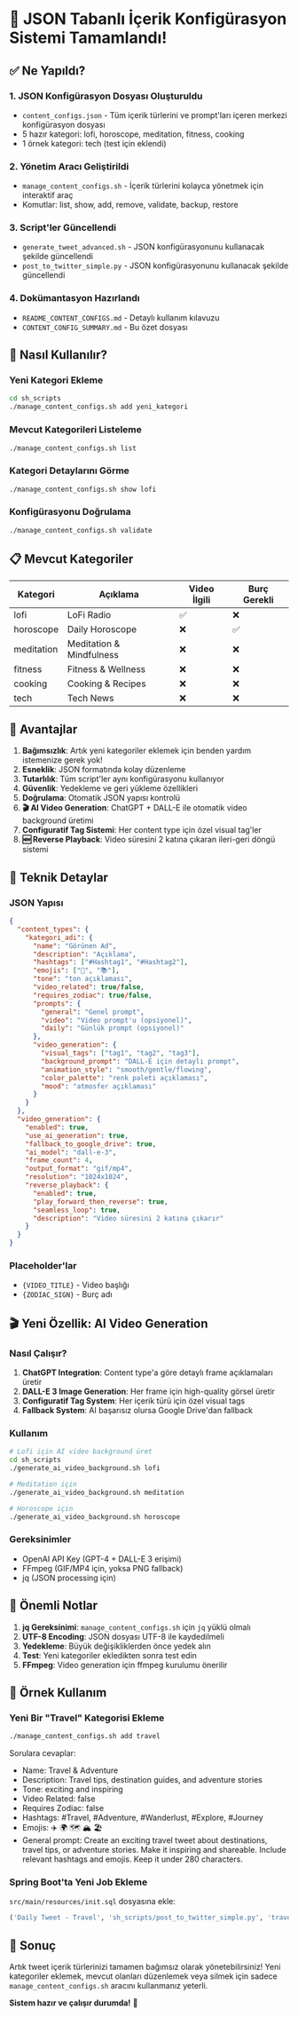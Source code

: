 # 🎉 JSON Tabanlı İçerik Konfigürasyon Sistemi Tamamlandı!

## ✅ Ne Yapıldı?

### 1. JSON Konfigürasyon Dosyası Oluşturuldu
- `content_configs.json` - Tüm içerik türlerini ve prompt'ları içeren merkezi konfigürasyon dosyası
- 5 hazır kategori: lofi, horoscope, meditation, fitness, cooking
- 1 örnek kategori: tech (test için eklendi)

### 2. Yönetim Aracı Geliştirildi
- `manage_content_configs.sh` - İçerik türlerini kolayca yönetmek için interaktif araç
- Komutlar: list, show, add, remove, validate, backup, restore

### 3. Script'ler Güncellendi
- `generate_tweet_advanced.sh` - JSON konfigürasyonunu kullanacak şekilde güncellendi
- `post_to_twitter_simple.py` - JSON konfigürasyonunu kullanacak şekilde güncellendi

### 4. Dokümantasyon Hazırlandı
- `README_CONTENT_CONFIGS.md` - Detaylı kullanım kılavuzu
- `CONTENT_CONFIG_SUMMARY.md` - Bu özet dosyası

## 🚀 Nasıl Kullanılır?

### Yeni Kategori Ekleme
```bash
cd sh_scripts
./manage_content_configs.sh add yeni_kategori
```

### Mevcut Kategorileri Listeleme
```bash
./manage_content_configs.sh list
```

### Kategori Detaylarını Görme
```bash
./manage_content_configs.sh show lofi
```

### Konfigürasyonu Doğrulama
```bash
./manage_content_configs.sh validate
```

## 📋 Mevcut Kategoriler

| Kategori | Açıklama | Video İlgili | Burç Gerekli |
|----------|----------|--------------|--------------|
| lofi | LoFi Radio | ✅ | ❌ |
| horoscope | Daily Horoscope | ❌ | ✅ |
| meditation | Meditation & Mindfulness | ❌ | ❌ |
| fitness | Fitness & Wellness | ❌ | ❌ |
| cooking | Cooking & Recipes | ❌ | ❌ |
| tech | Tech News | ❌ | ❌ |

## 🎯 Avantajlar

1. **Bağımsızlık**: Artık yeni kategoriler eklemek için benden yardım istemenize gerek yok!
2. **Esneklik**: JSON formatında kolay düzenleme
3. **Tutarlılık**: Tüm script'ler aynı konfigürasyonu kullanıyor
4. **Güvenlik**: Yedekleme ve geri yükleme özellikleri
5. **Doğrulama**: Otomatik JSON yapısı kontrolü
6. **🎬 AI Video Generation**: ChatGPT + DALL-E ile otomatik video background üretimi
7. **Configuratif Tag Sistemi**: Her content type için özel visual tag'ler
8. **🆕 Reverse Playback**: Video süresini 2 katına çıkaran ileri-geri döngü sistemi

## 🔧 Teknik Detaylar

### JSON Yapısı
```json
{
  "content_types": {
    "kategori_adi": {
      "name": "Görünen Ad",
      "description": "Açıklama",
      "hashtags": ["#Hashtag1", "#Hashtag2"],
      "emojis": ["🎵", "📚"],
      "tone": "ton açıklaması",
      "video_related": true/false,
      "requires_zodiac": true/false,
      "prompts": {
        "general": "Genel prompt",
        "video": "Video prompt'u (opsiyonel)",
        "daily": "Günlük prompt (opsiyonel)"
      },
      "video_generation": {
        "visual_tags": ["tag1", "tag2", "tag3"],
        "background_prompt": "DALL-E için detaylı prompt",
        "animation_style": "smooth/gentle/flowing",
        "color_palette": "renk paleti açıklaması",
        "mood": "atmosfer açıklaması"
      }
    }
  },
  "video_generation": {
    "enabled": true,
    "use_ai_generation": true,
    "fallback_to_google_drive": true,
    "ai_model": "dall-e-3",
    "frame_count": 4,
    "output_format": "gif/mp4",
    "resolution": "1024x1024",
    "reverse_playback": {
      "enabled": true,
      "play_forward_then_reverse": true,
      "seamless_loop": true,
      "description": "Video süresini 2 katına çıkarır"
    }
  }
}
```

### Placeholder'lar
- `{VIDEO_TITLE}` - Video başlığı
- `{ZODIAC_SIGN}` - Burç adı

## 🎬 Yeni Özellik: AI Video Generation

### Nasıl Çalışır?
1. **ChatGPT Integration**: Content type'a göre detaylı frame açıklamaları üretir
2. **DALL-E 3 Image Generation**: Her frame için high-quality görsel üretir
3. **Configuratif Tag System**: Her içerik türü için özel visual tags
4. **Fallback System**: AI başarısız olursa Google Drive'dan fallback

### Kullanım
```bash
# Lofi için AI video background üret
cd sh_scripts
./generate_ai_video_background.sh lofi

# Meditation için
./generate_ai_video_background.sh meditation

# Horoscope için
./generate_ai_video_background.sh horoscope
```

### Gereksinimler
- OpenAI API Key (GPT-4 + DALL-E 3 erişimi)
- FFmpeg (GIF/MP4 için, yoksa PNG fallback)
- jq (JSON processing için)

## 🚨 Önemli Notlar

1. **jq Gereksinimi**: `manage_content_configs.sh` için `jq` yüklü olmalı
2. **UTF-8 Encoding**: JSON dosyası UTF-8 ile kaydedilmeli
3. **Yedekleme**: Büyük değişikliklerden önce yedek alın
4. **Test**: Yeni kategoriler ekledikten sonra test edin
5. **FFmpeg**: Video generation için ffmpeg kurulumu önerilir

## 📝 Örnek Kullanım

### Yeni Bir "Travel" Kategorisi Ekleme
```bash
./manage_content_configs.sh add travel
```

Sorulara cevaplar:
- Name: Travel & Adventure
- Description: Travel tips, destination guides, and adventure stories
- Tone: exciting and inspiring
- Video Related: false
- Requires Zodiac: false
- Hashtags: #Travel, #Adventure, #Wanderlust, #Explore, #Journey
- Emojis: ✈️ 🌍 🗺️ 🏔️ 🏖️
- General prompt: Create an exciting travel tweet about destinations, travel tips, or adventure stories. Make it inspiring and shareable. Include relevant hashtags and emojis. Keep it under 280 characters.

### Spring Boot'ta Yeni Job Ekleme
`src/main/resources/init.sql` dosyasına ekle:
```sql
('Daily Tweet - Travel', 'sh_scripts/post_to_twitter_simple.py', 'travel', 'default', '0 0 16 * * *', NULL, NULL, true, NULL, NULL, 24),
```

## 🎉 Sonuç

Artık tweet içerik türlerinizi tamamen bağımsız olarak yönetebilirsiniz! Yeni kategoriler eklemek, mevcut olanları düzenlemek veya silmek için sadece `manage_content_configs.sh` aracını kullanmanız yeterli.

**Sistem hazır ve çalışır durumda!** 🚀 